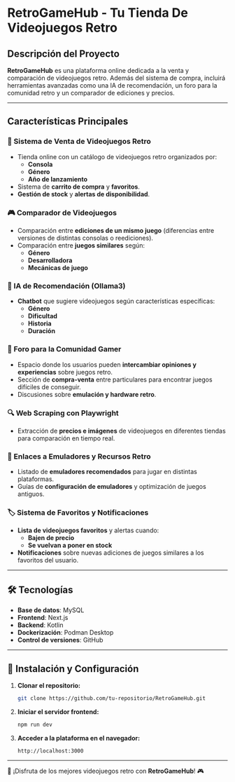 # RetroGameHub - Tu Tienda De Videojuegos Retro

## Descripción del Proyecto
**RetroGameHub** es una plataforma online dedicada a la venta y comparación de videojuegos retro. Además del sistema de compra, incluirá herramientas avanzadas como una IA de recomendación, un foro para la comunidad retro y un comparador de ediciones y precios.

---

## Características Principales

### 🛒 Sistema de Venta de Videojuegos Retro
- Tienda online con un catálogo de videojuegos retro organizados por:
  - **Consola**
  - **Género**
  - **Año de lanzamiento**
- Sistema de **carrito de compra** y **favoritos**.
- **Gestión de stock** y **alertas de disponibilidad**.

### 🎮 Comparador de Videojuegos
- Comparación entre **ediciones de un mismo juego** (diferencias entre versiones de distintas consolas o reediciones).
- Comparación entre **juegos similares** según:
  - **Género**
  - **Desarrolladora**
  - **Mecánicas de juego**

### 🤖 IA de Recomendación (Ollama3)
- **Chatbot** que sugiere videojuegos según características específicas:
  - **Género**
  - **Dificultad**
  - **Historia**
  - **Duración**

### 💬 Foro para la Comunidad Gamer
- Espacio donde los usuarios pueden **intercambiar opiniones y experiencias** sobre juegos retro.
- Sección de **compra-venta** entre particulares para encontrar juegos difíciles de conseguir.
- Discusiones sobre **emulación y hardware retro**.

### 🔍 Web Scraping con Playwright
- Extracción de **precios e imágenes** de videojuegos en diferentes tiendas para comparación en tiempo real.

### 🔗 Enlaces a Emuladores y Recursos Retro
- Listado de **emuladores recomendados** para jugar en distintas plataformas.
- Guías de **configuración de emuladores** y optimización de juegos antiguos.

### 🏷 Sistema de Favoritos y Notificaciones
- **Lista de videojuegos favoritos** y alertas cuando:
  - **Bajen de precio**
  - **Se vuelvan a poner en stock**
- **Notificaciones** sobre nuevas adiciones de juegos similares a los favoritos del usuario.

---

## 🛠 Tecnologías
- **Base de datos**: MySQL
- **Frontend**: Next.js
- **Backend**: Kotlin
- **Dockerización**: Podman Desktop
- **Control de versiones**: GitHub

---

## 📌 Instalación y Configuración
1. **Clonar el repositorio:**
   ```bash
   git clone https://github.com/tu-repositorio/RetroGameHub.git
   ```
2. **Iniciar el servidor frontend:**
   ```bash
   npm run dev
   ```
3. **Acceder a la plataforma en el navegador:**
   ```
   http://localhost:3000
   ```
---

🚀 ¡Disfruta de los mejores videojuegos retro con **RetroGameHub**! 🎮
